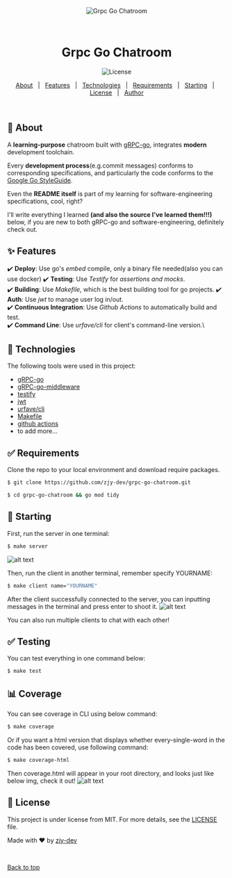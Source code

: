 <div align="center" id="top"> 
  <img src="https://encrypted-tbn0.gstatic.com/images?q=tbn:ANd9GcQHaV7GUofkfS70vxutnoe5fZDcg0PsM155Ng&s" alt="Grpc Go Chatroom" />

  &#xa0;

  <!-- <a href="https://grpcgochatroom.netlify.app">Demo</a> -->
</div>

<h1 align="center">Grpc Go Chatroom</h1>

<p align="center">
   <!-- <img alt="Github top language" src="https://img.shields.io/github/languages/top/zjy-dev/grpc-go-chatroom?color=56BEB8"> -->

   <!-- <img alt="Github language count" src="https://img.shields.io/github/languages/count/zjy-dev/grpc-go-chatroom?color=56BEB8"> -->

   <!-- <img alt="Repository size" src="https://img.shields.io/github/repo-size/zjy-dev/grpc-go-chatroom?color=56BEB8"> -->

  <img alt="License" src="https://img.shields.io/github/license/zjy-dev/grpc-go-chatroom?color=56BEB8">

  <!-- <img alt="Github issues" src="https://img.shields.io/github/issues/zjy-dev/grpc-go-chatroom?color=56BEB8" /> -->

  <!-- <img alt="Github forks" src="https://img.shields.io/github/forks/zjy-dev/grpc-go-chatroom?color=56BEB8" /> -->

  <!-- <img alt="Github stars" src="https://img.shields.io/github/stars/zjy-dev/grpc-go-chatroom?color=56BEB8" /> -->
</p>

<!-- Status -->

<!-- <h4 align="center"> 
	🚧  Grpc Go Chatroom 🚀 Under construction...  🚧
</h4> 

<hr> -->

<p align="center">
  <a href="#dart-about">About</a> &#xa0; | &#xa0; 
  <a href="#sparkles-features">Features</a> &#xa0; | &#xa0;
  <a href="#rocket-technologies">Technologies</a> &#xa0; | &#xa0;
  <a href="#white_check_mark-requirements">Requirements</a> &#xa0; | &#xa0;
  <a href="#checkered_flag-starting">Starting</a> &#xa0; | &#xa0;
  <a href="#memo-license">License</a> &#xa0; | &#xa0;
  <a href="https://github.com/zjy-dev" target="_blank">Author</a>
</p>

<br>

## :dart: About ##

A **learning-purpose** chatroom built with [gRPC-go](https://github.com/grpc/grpc-go), integrates **modern** development toolchain.

Every **development process**(e.g.commit messages) conforms to corresponding specifications, and particularly the code conforms to the [Google Go StyleGuide](https://google.github.io/styleguide/go/).

Even the **README itself** is part of my learning for software-engineering specifications, cool, right?

I'll write everything I learned **(and also the source I've learned them!!!)** below, if you are new to both gRPC-go and software-engineering, definitely check out.


## :sparkles: Features ##
:heavy_check_mark: **Deploy**: Use go's *embed* compile, only a binary file needed(also you can use docker)
:heavy_check_mark: **Testing**: Use *Testify* for *assertions and mocks*.\
:heavy_check_mark: **Building**: Use *Makefile*, which is the best building tool for go projects.
:heavy_check_mark: **Auth**: Use *jwt* to manage user log in/out.\
:heavy_check_mark: **Continuous Integration**: Use *Github Actions* to automatically build and test.\
:heavy_check_mark: **Command Line**: Use *urfave/cli* for client's command-line version.\


## :rocket: Technologies ##

The following tools were used in this project:

- [gRPC-go](https://expo.io/)
- [gRPC-go-middleware](https://github.com/grpc-ecosystem/go-grpc-middleware)
- [testify](https://github.com/stretchr/testify)
- [jwt](https://github.com/golang-jwt/jwt)
- [urfave/cli](https://github.com/urfave/cli)
- [Makefile](https://makefiletutorial.com/)
- [github actions](https://www.bilibili.com/video/BV1aT421y7Ar)
- to add more...
## :white_check_mark: Requirements ##

Clone the repo to your local environment and download require packages. 
```bash
$ git clone https://github.com/zjy-dev/grpc-go-chatroom.git

$ cd grpc-go-chatroom && go mod tidy
```
## :checkered_flag: Starting ##

First, run the server in one terminal:
```bash
$ make server
```
![alt text](.github/imgs/server.png)

Then, run the client in another terminal, remember specify YOURNAME:
```bash
$ make client name="YOURNAME"
```

After the client successfully connected to the server, you can inputting messages in the terminal and press enter to shoot it.
![alt text](.github/imgs/client.png)

You can also run multiple clients to chat with each other!

## ✅ Testing ##

You can test everything in one command below:
```bash
$ make test 
``` 

## 📊 Coverage ##

You can see coverage in CLI using below command:
```bash
$ make coverage
```

Or if you want a html version that displays whether every-single-word in the code has been covered, use following command:
```bash
$ make coverage-html
```
Then coverage.html will appear in your root directory, and looks just like below img, check it out! 
![alt text](.github/imgs/coverage.png)


## :memo: License ##

This project is under license from MIT. For more details, see the [LICENSE](LICENSE.md) file.


Made with :heart: by <a href="https://github.com/zjy-dev" target="_blank">zjy-dev</a>

&#xa0;

<a href="#top">Back to top</a>
